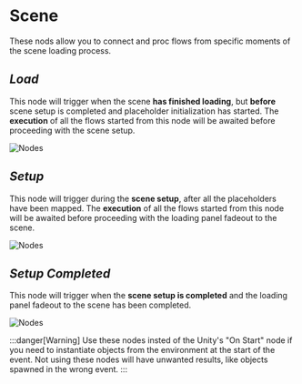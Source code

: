 ﻿---
sidebar_position: 4
---

# Scene

These nods allow you to connect and proc flows from specific moments of the scene loading process.

## *Load*

This node will trigger when the scene **has finished loading**, but **before** scene setup is completed and placeholder initialization has started.
The **execution** of all the flows started from this node will be awaited before proceeding with the scene setup.

![Nodes](/img/sceneload.png)

## *Setup*

This node will trigger during the **scene setup**, after all the placeholders have been mapped. 
The **execution** of all the flows started from this node will be awaited before proceeding with the loading panel fadeout to the scene.

![Nodes](/img/scenesetup.png)

## *Setup Completed*

This node will trigger when the **scene setup is completed** and the loading panel fadeout to the scene has been completed.

![Nodes](/img/setupcompleted.png)

:::danger[Warning]
Use these nodes insted of the Unity's "On Start" node if you need to instantiate objects from the environment at the start of the event. Not using these nodes will have unwanted results, like objects spawned in the wrong event.
:::